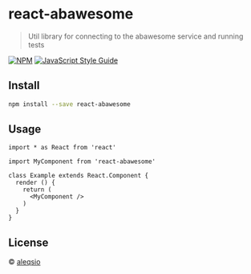 # react-abawesome

> Util library for connecting to the abawesome service and running tests

[![NPM](https://img.shields.io/npm/v/react-abawesome.svg)](https://www.npmjs.com/package/react-abawesome) [![JavaScript Style Guide](https://img.shields.io/badge/code_style-standard-brightgreen.svg)](https://standardjs.com)

## Install

```bash
npm install --save react-abawesome
```

## Usage

```tsx
import * as React from 'react'

import MyComponent from 'react-abawesome'

class Example extends React.Component {
  render () {
    return (
      <MyComponent />
    )
  }
}
```

## License

 © [aleqsio](https://github.com/aleqsio)
